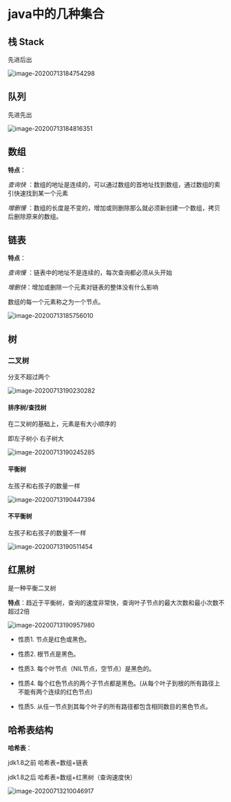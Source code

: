 # java中的几种集合

## 栈 Stack

先进后出

![image-20200713184754298](https://raw.githubusercontent.com/yanzhenxing123/blogImg/master/typora202008/19/185232-478706.png)



## 队列

先进先出

![image-20200713184816351](https://raw.githubusercontent.com/yanzhenxing123/blogImg/master/typora202008/19/185237-364017.png)

## 数组

**特点**：

*查询快* ：数组的地址是连续的，可以通过数组的首地址找到数组，通过数组的索引快速找到某一个元素

*增删慢* ：数组的长度是不变的，增加或则删除那么就必须新创建一个数组，拷贝后删除原来的数组。



## 链表

**特点**：

*查询慢* ：链表中的地址不是连续的，每次查询都必须从头开始

*增删快*：增加或删除一个元素对链表的整体没有什么影响

数组的每一个元素称之为一个节点。

![image-20200713185756010](https://raw.githubusercontent.com/yanzhenxing123/blogImg/master/typora202008/19/185240-46487.png)



## 树

### 二叉树

分支不超过两个

![image-20200713190230282](https://raw.githubusercontent.com/yanzhenxing123/blogImg/master/typora202008/19/185245-839419.png)

#### 排序树/查找树

在二叉树的基础上，元素是有大小顺序的

即左子树小 右子树大

![image-20200713190245285](https://raw.githubusercontent.com/yanzhenxing123/blogImg/master/typora202008/19/185249-321188.png)



#### 平衡树

左孩子和右孩子的数量一样

![image-20200713190447394](https://raw.githubusercontent.com/yanzhenxing123/blogImg/master/typora202008/19/185247-766116.png)

#### 不平衡树

左孩子和右孩子的数量不一样

![image-20200713190511454](https://raw.githubusercontent.com/yanzhenxing123/blogImg/master/typora202008/19/185258-34668.png)

## 红黑树

是一种平衡二叉树

**特点**：趋近于平衡树，查询的速度非常快，查询叶子节点的最大次数和最小次数不超过2倍

![image-20200713190957980](https://raw.githubusercontent.com/yanzhenxing123/blogImg/master/typora202008/19/185253-765666.png)

+ 性质1. 节点是红色或黑色。

- 性质2. 根节点是黑色。

+ 性质3. 每个叶节点（NIL节点，空节点）是黑色的。

- 性质4. 每个红色节点的两个子节点都是黑色。(从每个叶子到根的所有路径上不能有两个连续的红色节点)

- 性质5. 从任一节点到其每个叶子的所有路径都包含相同数目的黑色节点。



## 哈希表结构

**哈希表**：

jdk1.8之前 哈希表=数组+链表

jdk1.8之后 哈希表=数组+红黑树（查询速度快）

![image-20200713210046917](https://raw.githubusercontent.com/yanzhenxing123/blogImg/master/typora202008/19/185300-41455.png)